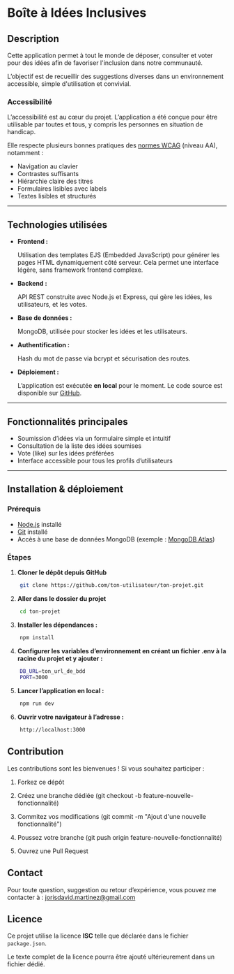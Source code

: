 # Boîte à Idées Inclusives

## Description

Cette application permet à tout le monde de déposer, consulter et voter pour des idées afin de favoriser l'inclusion dans notre communauté.

L’objectif est de recueillir des suggestions diverses dans un environnement accessible, simple d'utilisation et convivial.

### Accessibilité

L’accessibilité est au cœur du projet. L’application a été conçue pour être utilisable par toutes et tous, y compris les personnes en situation de handicap. 

Elle respecte plusieurs bonnes pratiques des [normes WCAG](https://www.w3.org/WAI/standards-guidelines/wcag/) (niveau AA), notamment :

- Navigation au clavier
- Contrastes suffisants
- Hiérarchie claire des titres
- Formulaires lisibles avec labels
- Textes lisibles et structurés

---

## Technologies utilisées

- **Frontend :**

  Utilisation des templates EJS (Embedded JavaScript) pour générer les pages HTML dynamiquement côté serveur. Cela permet une interface légère, sans framework frontend complexe.

- **Backend :**

  API REST construite avec Node.js et Express, qui gère les idées, les utilisateurs, et les votes.

- **Base de données :**

  MongoDB, utilisée pour stocker les idées et les utilisateurs.

- **Authentification :**

  Hash du mot de passe via bcrypt et sécurisation des routes.

- **Déploiement :**

  L’application est exécutée **en local** pour le moment. Le code source est disponible sur [GitHub](https://github.com/ton-utilisateur/ton-projet).

---

## Fonctionnalités principales

- Soumission d’idées via un formulaire simple et intuitif
- Consultation de la liste des idées soumises
- Vote (like) sur les idées préférées
- Interface accessible pour tous les profils d’utilisateurs

---

## Installation & déploiement

### Prérequis

- [Node.js](https://nodejs.org/) installé
- [Git](https://git-scm.com/) installé
- Accès à une base de données MongoDB (exemple : [MongoDB Atlas](https://www.mongodb.com/cloud/atlas))

### Étapes

1. **Cloner le dépôt depuis GitHub**

```bash
    git clone https://github.com/ton-utilisateur/ton-projet.git
```

2. **Aller dans le dossier du projet**

```bash
    cd ton-projet
```

3. **Installer les dépendances :**

```bash
    npm install
```

4. **Configurer les variables d’environnement en créant un fichier .env à la racine du projet et y ajouter :**

```bash
    DB_URL=ton_url_de_bdd
    PORT=3000
```

5. **Lancer l’application en local :**

```bash
    npm run dev
```

6. **Ouvrir votre navigateur à l’adresse :**

```bash
    http://localhost:3000
```

## Contribution

Les contributions sont les bienvenues !
Si vous souhaitez participer :

1. Forkez ce dépôt

2. Créez une branche dédiée (git checkout -b feature-nouvelle-fonctionnalité)

3. Commitez vos modifications (git commit -m "Ajout d'une nouvelle fonctionnalité")

4. Poussez votre branche (git push origin feature-nouvelle-fonctionnalité)

5. Ouvrez une Pull Request

## Contact

Pour toute question, suggestion ou retour d’expérience, vous pouvez me contacter à : [jorisdavid.martinez@gmail.com](mailto:jorisdavid.martinez@gmail.com)

## Licence

Ce projet utilise la licence **ISC** telle que déclarée dans le fichier `package.json`.

Le texte complet de la licence pourra être ajouté ultérieurement dans un fichier dédié.
